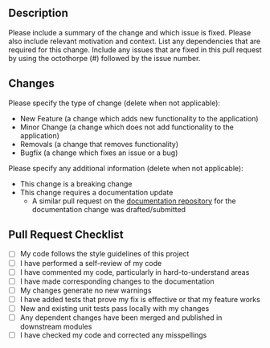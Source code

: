 ## Description

Please include a summary of the change and which issue is fixed. Please also include relevant motivation and context.
List any dependencies that are required for this change.
Include any issues that are fixed in this pull request by using the octothorpe (#) followed by the issue number.

## Changes

Please specify the type of change (delete when not applicable):

- New Feature (a change which adds new functionality to the application)
- Minor Change (a change which does not add functionality to the application)
- Removals (a change that removes functionality)
- Bugfix (a change which fixes an issue or a bug)

Please specify any additional information (delete when not applicable):

- This change is a breaking change
- This change requires a documentation update
    - A similar pull request on
      the [documentation repository](https://github.com/AudiTranscribe/AudiTranscribe-Documentation) for the
      documentation change was drafted/submitted

## Pull Request Checklist

- [ ] My code follows the style guidelines of this project
- [ ] I have performed a self-review of my code
- [ ] I have commented my code, particularly in hard-to-understand areas
- [ ] I have made corresponding changes to the documentation
- [ ] My changes generate no new warnings
- [ ] I have added tests that prove my fix is effective or that my feature works
- [ ] New and existing unit tests pass locally with my changes
- [ ] Any dependent changes have been merged and published in downstream modules
- [ ] I have checked my code and corrected any misspellings
